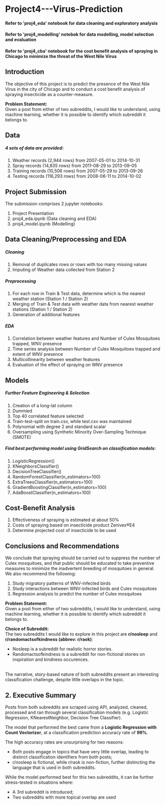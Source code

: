 # Project4---Virus-Prediction

#### Refer to 'proj4_eda' notebook for data cleaning and exploratory analysis
#### Refer to 'proj4_modelling' notebok for data modelling, model selection and evaluation
#### Refer to 'proj4_cba' notebook for the cost benefit analysis of spraying in Chicago to minimize the threat of the West Nile Virus

## Introduction
The objective of this project is to predict the presence of the West Nile Virus in the city of Chicago and to conduct a cost benefit analysis of spraying insecticide as a counter-measure.

__Problem Statement:__ 
<br>Given a post from either of two subreddits, I would like to understand, using machine learning, whether it is possible to identify which subreddit it belongs to.


## Data
##### 4 sets of data are provided:
1) Weather records (2,944 rows) from 2007-05-01 to 2014-10-31<br>
2) Spray records (14,835 rows) from 2011-08-29 to 2013-09-05<br>
3) Training records (10,506 rows) from 2007-05-29 to 2013-09-26<br>
4) Testing records (116,293 rows) from 2008-06-11 to 2014-10-02<br>
## Project Submission
The submission comprises 2 jupyter notebooks:<br>
1) Project Presentation<br>
2) proj4_eda.ipynb (Data cleaning and EDA)<br>
3) proj4_model.ipynb (Modelling)<br>
## Data Cleaning/Preprocessing and EDA
##### Cleaning
1) Removal of duplicates rows or rows with too many missing values<br>
2) Imputing of Weather data collected from Station 2<br>
##### Preprocessing
1) For each row in Train & Test data, determine which is the nearest weather station (Station 1 / Station 2)<br>
2) Merging of Train & Test data with weather data from nearest weather stations (Station 1 / Station 2)<br>
3) Generation of additional features<br>
##### EDA
1) Correlation between weather features and Number of Culex Mosquitoes trapped, WNV presence<br>
2) Time series analysis between Number of Culex Mosquitoes trapped and extent of WNV presence<br>
3) Multicollinearity between weather features<br>
4) Evaluation of the effect of spraying on WNV presence<br>
## Models
##### Further Feature Engineering & Selection
1) Creation of a long-lat column<br>
2) Dummied<br>
3) Top 40 correlated feature selected<br>
4) Train-test-split on train.csv, while test.csv was maintained<br>
5) Polynomial with degree 2 and standard scalar<br>
6) Oversampling using Synthetic Minority Over-Sampling Technique (SMOTE)<br>
##### Find best performing model using GridSearch on classification models:
1) LogisticRegression()<br>
2) KNeighborsClassifier()<br>
3) DecisionTreeClassifier()<br>
4) RandomForestClassifier(n_estimators=100)<br>
5) ExtraTreesClassifier(n_estimators=100)<br>
6) GradientBoostingClassifier(n_estimators=100)<br>
7) AdaBoostClassifier(n_estimators=100)<br>
## Cost-Benefit Analysis
1) Effectiveness of spraying is estimated at about 50%<br>
2) Costs of spraying based on insecticide product Zenivex®E4<br>
3) Determine projected cost of insecticide to be used<br>
## Conclusions and Recommendations
We conclude that spraying should be carried out to suppress the number of Culex mosquitoes, and that public should be educated to take preventive measures to minimize the inadvertent breeding of mosquitoes in general.<br>
We also recommend the following:<br>
1) Study migratory patterns of WNV-infected birds<br>
2) Study interactions between WNV-infected birds and Culex mosquitoes<br>
3) Regression analysis to predict the number of Culex mosquitoes








__Problem Statement:__ 
<br>Given a post from either of two subreddits, I would like to understand, using machine learning, whether it is possible to identify which subreddit it belongs to.

__Choice of Subreddit:__ 
<br>The two subreddits I would like to explore in this project are __r/nosleep__ and __r/randomactsofkindness (abbrev: r/raok)__:

- Nosleep is a subreddit for realistic horror stories.
- Randomactsofkindness is a subreddit for non-fictional stories on inspiration and kindness occurences. 

<br> The narrative, story-based nature of both subreddits present an interesting classification challenge, despite little overlaps in the topic.

## 2. Executive Summary

Posts from both subreddits are scraped using API, analyzed, cleaned, processed and ran through several classification models (e.g. Logistic Regression, KNearestNeighbor, Decision Tree Classifier). 

The model that performed the best came from a __Logistic Regression with Count Vectorizer__, at a classification prediction accuracy rate of __99%__. 

The high accuracy rates are unsurprising for two reasons:
- Both posts engage in topics that have very little overlap, leading to distinct classification identifiers from both posts;
- r/nosleep is fictional, while r/raok is non-fiction, further distincting the language that is used in both subreddits.

While the model performed best for this two subreddits, it can be further stress-tested in situations where:
- A 3rd subreddit is introduced;
- Two subreddits with more topical overlap are used
